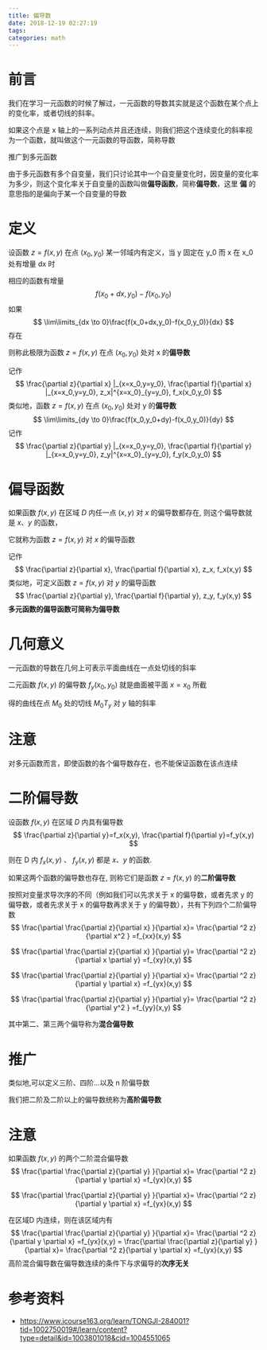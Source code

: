 ```yaml
---
title: 偏导数
date: 2018-12-19 02:27:19
tags:
categories: math
---
```


# 前言

我们在学习一元函数的时候了解过，一元函数的导数其实就是这个函数在某个点上的变化率，或者切线的斜率。

如果这个点是 x 轴上的一系列动点并且还连续，则我们把这个连续变化的斜率视为一个函数，就叫做这个一元函数的导函数，简称导数

推广到多元函数

由于多元函数有多个自变量，我们只讨论其中一个自变量变化时，因变量的变化率为多少，则这个变化率关于自变量的函数叫做**偏导函数**，简称**偏导数**，这里 **偏** 的意思指的是偏向于某一个自变量的导数

# 定义

设函数 $z=f(x,y)$ 在点 $(x_0,y_0)$ 某一邻域内有定义，当 y 固定在 y_0 而 x 在 x_0 处有增量 dx 时

相应的函数有增量
$$
f(x_0+dx,y_0)-f(x_0,y_0)
$$
如果
$$
\lim\limits_{dx \to 0}\frac{f(x_0+dx,y_0)-f(x_0,y_0)}{dx}
$$
存在

则称此极限为函数 $z=f(x,y)$ 在点 $(x_0,y_0)$ 处对 x 的**偏导数** 

记作
$$
\frac{\partial z}{\partial x} |_{x=x_0,y=y_0}, \frac{\partial f}{\partial x} |_{x=x_0,y=y_0}, z_x|^{x=x_0}_{y=y_0}, f_x(x_0,y_0)
$$
 类似地，函数 $z=f(x,y)$ 在点 $(x_0,y_0)$ 处对 y 的**偏导数** 
$$
\lim\limits_{dy \to 0}\frac{f(x_0,y_0+dy)-f(x_0,y_0)}{dy}
$$
记作
$$
\frac{\partial z}{\partial y} |_{x=x_0,y=y_0}, \frac{\partial f}{\partial y} |_{x=x_0,y=y_0}, z_y|^{x=x_0}_{y=y_0}, f_y(x_0,y_0)
$$

# 偏导函数

如果函数 $f(x,y)$ 在区域 $D$ 内任一点 $(x,y)$ 对 $x$ 的偏导数都存在, 则这个偏导数就是 $x 、 y$ 的函数， 

它就称为函数 $z=f(x,y)$ 对 $x$ 的偏导函数

记作
$$
\frac{\partial z}{\partial x}, \frac{\partial f}{\partial x}, z_x, f_x(x,y)
$$
类似地，可定义函数 $z=f(x,y)$ 对 $y$ 的偏导函数
$$
\frac{\partial z}{\partial y}, \frac{\partial f}{\partial y}, z_y, f_y(x,y)
$$
**多元函数的偏导函数可简称为偏导数**

# 几何意义

一元函数的导数在几何上可表示平面曲线在一点处切线的斜率

二元函数 $f(x,y)$ 的偏导数 $f_y(x_0 , y_0)$ 就是曲面被平面 $x=x_0$ 所截 

得的曲线在点 $M_0$ 处的切线 $M_0T_y$ 对 $y$ 轴的斜率 

# 注意

对多元函数而言，即使函数的各个偏导数存在，也不能保证函数在该点连续



# 二阶偏导数

设函数 $f(x,y)$ 在区域 $D​$ 内具有偏导数
$$
\frac{\partial z}{\partial y}=f_x(x,y), \frac{\partial f}{\partial y}=f_y(x,y)
$$

则在 D 内 $f_x(x,y)$ 、 $f_y(x,y)$ 都是 $x、y$ 的函数. 

如果这两个函数的偏导数也存在, 则称它们是函数 $z=f(x,y)$ 的**二阶偏导数** 

按照对变量求导次序的不同（例如我们可以先求关于 x 的偏导数，或者先求 y 的偏导数，或者先求关于 x 的偏导数再求关于 y 的偏导数），共有下列四个二阶偏导数 
$$
\frac{\partial \frac{\partial z}{\partial x} }{\partial x}= \frac{\partial ^2 z}{\partial x^2 } =f_{xx}(x,y)
$$

$$
\frac{\partial \frac{\partial z}{\partial x} }{\partial y}= \frac{\partial ^2 z}{\partial x \partial y} =f_{xy}(x,y)
$$

$$
\frac{\partial \frac{\partial z}{\partial y} }{\partial x}= \frac{\partial ^2 z}{\partial y \partial x} =f_{yx}(x,y)
$$

$$
\frac{\partial \frac{\partial z}{\partial y} }{\partial y}= \frac{\partial ^2 z}{\partial y^2 } =f_{yy}(x,y)
$$

其中第二、第三两个偏导称为**混合偏导数**

# 推广

类似地,可以定义三阶、四阶...以及 n 阶偏导数

我们把二阶及二阶以上的偏导数统称为**高阶偏导数**

# 注意

如果函数 $f ( x, y)$ 的两个二阶混合偏导数
$$
\frac{\partial \frac{\partial z}{\partial y} }{\partial x}= \frac{\partial ^2 z}{\partial y \partial x} =f_{yx}(x,y)
$$

$$
\frac{\partial \frac{\partial z}{\partial y} }{\partial x}= \frac{\partial ^2 z}{\partial y \partial x} =f_{yx}(x,y)
$$

在区域D 内连续，则在该区域内有
$$
\frac{\partial \frac{\partial z}{\partial y} }{\partial x}= \frac{\partial ^2 z}{\partial y \partial x} =f_{yx}(x,y) = 
\frac{\partial \frac{\partial z}{\partial y} }{\partial x}= \frac{\partial ^2 z}{\partial y \partial x} =f_{yx}(x,y)
$$
高阶混合偏导数在偏导数连续的条件下与求偏导的**次序无关**



# 参考资料

- https://www.icourse163.org/learn/TONGJI-284001?tid=1002750019#/learn/content?type=detail&id=1003801018&cid=1004551065